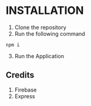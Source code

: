 # INSTALLATION

1. Clone the repository
2. Run the following command

```
npm i
```

3. Run the Application

## Credits

1. Firebase
2. Express


